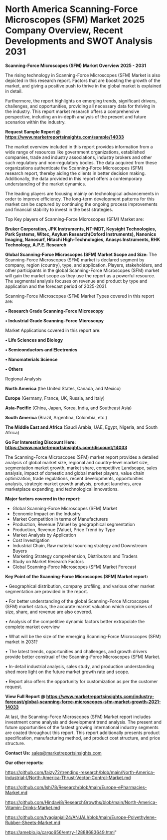  # North America Scanning-Force Microscopes (SFM) Market 2025 Company Overview, Recent Developments and SWOT Analysis 2031

<Strong> Scanning-Force Microscopes (SFM) Market Overview 2025 - 2031</strong>

The rising technology in Scanning-Force Microscopes (SFM) Market is also depicted in this research report. Factors that are boosting the growth of the market, and giving a positive push to thrive in the global market is explained in detail.

Furthermore, the report highlights on emerging trends, significant drivers, challenges, and opportunities, providing all necessary data for thriving in the industry. This report market research offers a comprehensive perspective, including an in-depth analysis of the present and future scenarios within the industry.

<strong>Request Sample Report @ <a href=https://www.marketreportsinsights.com/sample/14033>https://www.marketreportsinsights.com/sample/14033</a></strong>

The market overview included in this report provides information from a wide range of resources like government organizations, established companies, trade and industry associations, industry brokers and other such regulatory and non-regulatory bodies. The data acquired from these organizations authenticate the Scanning-Force Microscopes (SFM) research report, thereby aiding the clients in better decision making. Additionally, the data provided in this report offers a contemporary understanding of the market dynamics.

The leading players are focusing mainly on technological advancements in order to improve efficiency. The long-term development patterns for this market can be captured by continuing the ongoing process improvements and financial stability to invest in the best strategies.

Top Key players of Scanning-Force Microscopes (SFM) Market are:

<strong>Bruker Corporation, JPK Instruments, NT-MDT, Keysight Technologies, Park Systems, Witec, Asylum Research(Oxford Instruments), Nanonics Imaging, Nanosurf, Hitachi High-Technologies, Anasys Instruments, RHK Technology, A.P.E. Research</strong>

<strong><b>Global Scanning-Force Microscopes (SFM) Market Scope and Size:</b></strong>
The Scanning-Force Microscopes (SFM) market is declared segment by company, region (country), type, and application. Players, stakeholders, and other participants in the global Scanning-Force Microscopes (SFM) market will gain the market scope as they use the report as a powerful resource. The segmental analysis focuses on revenue and product by type and application and the forecast period of 2025-2031.

Scanning-Force Microscopes (SFM) Market Types covered in this report are:

<strong>• Research Grade Scanning-Force Microscopy

• Industrial Grade Scanning-Force Microscopy</strong>

Market Applications covered in this report are:

<strong>• Life Sciences and Biology

• Semiconductors and Electronics

• Nanomaterials Science

• Others</strong> 

Regional Analysis

<strong>North America</strong> (the United States, Canada, and Mexico)

<strong>Europe</strong> (Germany, France, UK, Russia, and Italy)

<strong>Asia-Pacific</strong> (China, Japan, Korea, India, and Southeast Asia)

<strong>South America</strong> (Brazil, Argentina, Colombia, etc.)

<strong>The Middle East and Africa</strong> (Saudi Arabia, UAE, Egypt, Nigeria, and South Africa)

<strong>Go For Interesting Discount Here: <a href=https://www.marketreportsinsights.com/discount/14033>https://www.marketreportsinsights.com/discount/14033</a></strong>

The Scanning-Force Microscopes (SFM) market report provides a detailed analysis of global market size, regional and country-level market size, segmentation market growth, market share, competitive Landscape, sales analysis, impact of domestic and global market players, value chain optimization, trade regulations, recent developments, opportunities analysis, strategic market growth analysis, product launches, area marketplace expanding, and technological innovations.

<strong><b>Major factors covered in the report:</b></strong>
<ul>
  <li>Global Scanning-Force Microscopes (SFM) Market </li>
  <li>Economic Impact on the Industry</li>
  <li>Market Competition in terms of Manufacturers</li>
  <li>Production, Revenue (Value) by geographical segmentation</li>
  <li>Production, Revenue (Value), Price Trend by Type</li>
  <li>Market Analysis by Application</li>
  <li>Cost Investigation</li>
  <li>Industrial Chain, Raw material sourcing strategy and Downstream Buyers</li>
  <li>Marketing Strategy comprehension, Distributors and Traders</li>
  <li>Study on Market Research Factors</li>
  <li>Global Scanning-Force Microscopes (SFM) Market Forecast</li>
</ul>

<strong><b>Key Point of the Scanning-Force Microscopes (SFM) Market report:</b></strong>

• Geographical distribution, company profiling, and various other market segmentation are provided in the report.

• For better understanding of the global Scanning-Force Microscopes (SFM) market status, the accurate market valuation which comprises of size, share, and revenue are also covered.

• Analysis of the competitive dynamic factors better extrapolate the complete market overview

• What will be the size of the emerging Scanning-Force Microscopes (SFM) market in 2031?

• The latest trends, opportunities and challenges, and growth drivers provide better construal of the Scanning-Force Microscopes (SFM) Market.

• In-detail industrial analysis, sales study, and production understanding shed more light on the future market growth rate and scope.

• Report also offers the opportunity for customization as per the customer request.

<strong><b>View Full Report @ <a href=https://www.marketreportsinsights.com/industry-forecast/global-scanning-force-microscopes-sfm-market-growth-2021-14033>https://www.marketreportsinsights.com/industry-forecast/global-scanning-force-microscopes-sfm-market-growth-2021-14033</a></b></strong>


At last, the Scanning-Force Microscopes (SFM) Market report includes investment come analysis and development trend analysis. The present and future opportunities of the fastest growing international industry segments are coated throughout this report. This report additionally presents product specification, manufacturing method, and product cost structure, and price structure.

<strong>Contact Us:</strong>
sales@marketreportsinsights.com

<strong>Our other reports:</strong>

<a href=https://github.com/faizy72/trending-research/blob/main/North-America-Industrial-I/North-America-Thrust-Vector-Control-Market.md>https://github.com/faizy72/trending-research/blob/main/North-America-Industrial-I/North-America-Thrust-Vector-Control-Market.md</a>

<a href=https://github.com/Ishi78/Research/blob/main/Europe-ePharmacies-Market.md>https://github.com/Ishi78/Research/blob/main/Europe-ePharmacies-Market.md</a>

<a href=https://github.com/Hindavi8/ResearchGrowths/blob/main/North-America-Vitamin-Drinks-Market.md>https://github.com/Hindavi8/ResearchGrowths/blob/main/North-America-Vitamin-Drinks-Market.md</a>

<a href=https://github.com/tyagianjali24/ANJALI/blob/main/Europe-Polyethylene-Rubber-Sheets-Market.md>https://github.com/tyagianjali24/ANJALI/blob/main/Europe-Polyethylene-Rubber-Sheets-Market.md</a>

<a href=https://ameblo.jp/cargo656/entry-12888683649.html>https://ameblo.jp/cargo656/entry-12888683649.html</a>"
